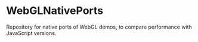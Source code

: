 # WebGLNativePorts
Repository for native ports of WebGL demos, to compare performance with JavaScript versions.

